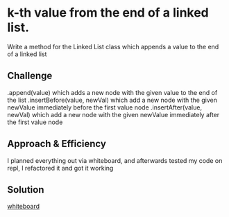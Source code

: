 # k-th value from the end of a linked list.
<!-- Short summary or background information -->
Write a method for the Linked List class which appends a value to the end of a linked list

## Challenge
<!-- Description of the challenge -->
.append(value) which adds a new node with the given value to the end of the list
.insertBefore(value, newVal) which add a new node with the given newValue immediately before the first value node
.insertAfter(value, newVal) which add a new node with the given newValue immediately after the first value node
## Approach & Efficiency
<!-- What approach did you take? Why? What is the Big O space/time for this approach? -->
I planned everything out via whiteboard, and afterwards tested my code on repl, I refactored it and got it working

## Solution
<!-- Embedded whiteboard image -->
[whiteboard]('linkedList\whiteboard.jpg')
